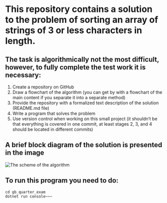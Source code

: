 # This repository contains a solution to the problem of sorting an array of strings of 3 or less characters in length.

## The task is algorithmically not the most difficult, however, to fully complete the test work it is necessary:

1. Create a repository on GitHub
2. Draw a flowchart of the algorithm (you can get by with a flowchart of the main content if you separate it into a separate method)
3. Provide the repository with a formalized text description of the solution (README.md file)
4. Write a program that solves the problem
5. Use version control when working on this small project (it shouldn’t be that everything is covered in one commit, at least stages 2, 3, and 4 should be located in different commits)


## A brief block diagram of the solution is presented in the image
<image src="./Scheme.JPG" alt="The scheme of the algorithm">

## To run this program you need to do:

~~~git clone https://github.com/marisarze/gb_quarter_exam.git
cd gb_quarter_exam
dotnet run console~~~
